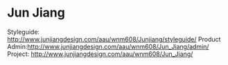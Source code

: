 # Jun Jiang

Styleguide: http://www.junjiangdesign.com/aau/wnm608/Junjiang/styleguide/
Product Admin:http://www.junjiangdesign.com/aau/wnm608/Jun_Jiang/admin/
Project: http://www.junjiangdesign.com/aau/wnm608/Jun_Jiang/
